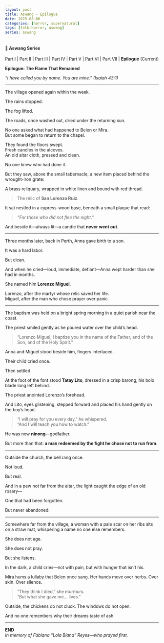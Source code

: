 ```yaml
---
layout: post
title: Aswang - Epilogue
date: 2025-08-06
categories: [horror, supernatural]
tags: [folk-horror, aswang]
series: aswang
---
```


<div class="series-nav">
  <h4>📖 Aswang Series</h4>
  <p><a href="{{ site.baseurl }}/2025/08/04/aswang-part-i/">Part I</a> | <a href="{{ site.baseurl }}/2025/08/05/aswang-part-ii/">Part II</a> | <a href="{{ site.baseurl }}/2025/08/05/aswang-part-iii/">Part III</a> | <a href="{{ site.baseurl }}/2025/08/05/aswang-part-iv/">Part IV</a> | <a href="{{ site.baseurl }}/2025/08/05/aswang-part-v/">Part V</a> | <a href="{{ site.baseurl }}/2025/08/05/aswang-part-vi/">Part VI</a> | <a href="{{ site.baseurl }}/2025/08/05/aswang-part-vii/">Part VII</a> | <strong>Epilogue</strong> (Current)</p>
</div>

**Epilogue: The Flame That Remained**

_“I have called you by name. You are mine.”_
_(Isaiah 43:1)_

---

The village opened again within the week.

The rains stopped.

The fog lifted.

The roads, once washed out, dried under the returning sun.

No one asked what had happened to Belen or Mira.  
But some began to return to the chapel.

They found the floors swept.  
Fresh candles in the alcoves.  
An old altar cloth, pressed and clean.

No one knew who had done it.

But they saw, above the small tabernacle, a new item placed behind the wrought-iron grate:

A brass reliquary, wrapped in white linen and bound with red thread.

> The relic of **San Lorenzo Ruiz**.

It sat nestled in a cypress-wood base, beneath a small plaque that read:

> _“For those who did not flee the night.”_

And beside it—always lit—a candle that **never went out**.

---

Three months later, back in Perth, Anna gave birth to a son.

It was a hard labor.

But clean.

And when he cried—loud, immediate, defiant—Anna wept harder than she had in months.

She named him **Lorenzo Miguel**.

Lorenzo, after the martyr whose relic saved her life.  
Miguel, after the man who chose prayer over panic.

---

The baptism was held on a bright spring morning in a quiet parish near the coast.

The priest smiled gently as he poured water over the child’s head.

> “Lorenzo Miguel, I baptize you in the name of the Father, and of the Son, and of the Holy Spirit.”

Anna and Miguel stood beside him, fingers interlaced.

Their child cried once.

Then settled.

At the foot of the font stood **Tatay Lito**, dressed in a crisp barong, his bolo blade long left behind.

The priest anointed Lorenzo’s forehead.

And Lito, eyes glistening, stepped forward and placed his hand gently on the boy’s head.

> “I will pray for you every day,” he whispered.  
> “And I will teach you how to watch.”

He was now **ninong**—godfather.

But more than that: **a man redeemed by the fight he chose not to run from.**

---

Outside the church, the bell rang once.

Not loud.

But real.

And in a pew not far from the altar, the light caught the edge of an old rosary—

One that had been forgotten.

But never abandoned.

---

Somewhere far from the village, a woman with a pale scar on her ribs sits on a straw mat, whispering a name no one else remembers.

She does not age.

She does not pray.

But she listens.

In the dark, a child cries—not with pain, but with hunger that isn’t his.

Mira hums a lullaby that Belen once sang. Her hands move over herbs. Over skin. Over silence.

> “They think I died,” she murmurs.  
> “But what she gave me… lives.”

Outside, the chickens do not cluck. The windows do not open.

And no one remembers why their dreams taste of ash.

---


**END**  
_In memory of Fabiana “Lola Biana” Reyes—who prayed first._